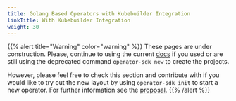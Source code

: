 ```yaml
---
title: Golang Based Operators with Kubebuilder Integration
linkTitle: With Kubebuilder Integration
weight: 30
---
```


{{% alert title="Warning" color="warning" %}}
These pages are under construction. Please, continue to using the current [docs][golang-docs]
if you used or are still using the deprecated command `operator-sdk new` to create the projects.
 
However, please feel free to check this section and contribute with if you would like to try out the new layout 
by using `operator-sdk init` to start a new operator. For further information see the 
[proposal](https://github.com/operator-framework/operator-sdk/blob/master/proposals/kubebuilder-integration.md).
{{% /alert %}}

[golang-docs]: /docs/golang/